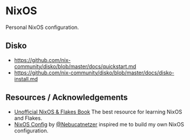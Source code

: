 # NixOS

Personal NixOS configuration.

## Disko

- https://github.com/nix-community/disko/blob/master/docs/quickstart.md
- https://github.com/nix-community/disko/blob/master/docs/disko-install.md

## Resources / Acknowledgements

- [Unofficial NixOS & Flakes Book](https://nixos-and-flakes.thiscute.world/) The best resource for learning NixOS and Flakes.
- [NixOS Config](https://github.com/Nebucatnetzer/nixos) by [@Nebucatnetzer](https://github.com/Nebucatnetzer) inspired me to build my own NixOS configuration.
